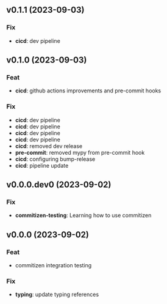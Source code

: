 ## v0.1.1 (2023-09-03)

### Fix

- **cicd**: dev pipeline

## v0.1.0 (2023-09-03)

### Feat

- **cicd**: github actions improvements and pre-commit hooks

### Fix

- **cicd**: dev pipeline
- **cicd**: dev pipeline
- **cicd**: dev pipeline
- **cicd**: dev pipeline
- **cicd**: removed dev release
- **pre-commit**: removed mypy from pre-commit hook
- **cicd**: configuring bump-release
- **cicd**: pipeline update

## v0.0.0.dev0 (2023-09-02)

### Fix

- **commitizen-testing**: Learning how to use commitizen

## v0.0.0 (2023-09-02)

### Feat

- commitizen integration testing

### Fix

- **typing**: update typing references
